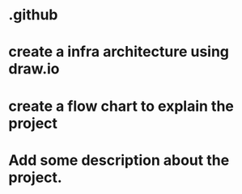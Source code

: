 # .github
# create a infra architecture using draw.io 
# create a flow chart to explain the project 
# Add some description about the project. 
